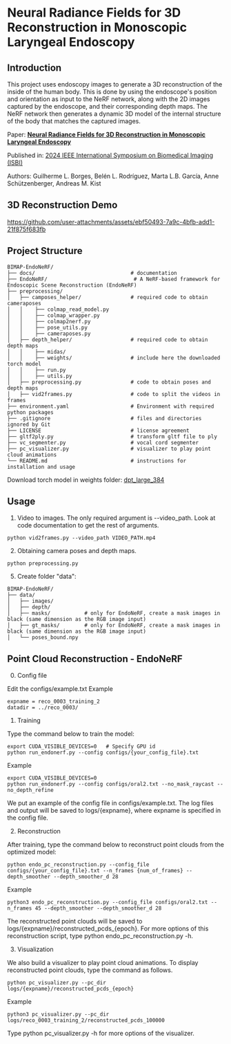 # Neural Radiance Fields for 3D Reconstruction in Monoscopic Laryngeal Endoscopy

## Introduction
This project uses endoscopy images to generate a 3D reconstruction of the inside of the human body. This is done by using the endoscope's position and orientation as input to the NeRF network, along with the 2D images captured by the endoscope, and their corresponding depth maps. The NeRF network then generates a dynamic 3D model of the internal structure of the body that matches the captured images.

Paper: **[Neural Radiance Fields for 3D Reconstruction in Monoscopic Laryngeal Endoscopy](https://ieeexplore.ieee.org/document/10635332)** 

Published in: [2024 IEEE International Symposium on Biomedical Imaging (ISBI)](https://ieeexplore.ieee.org/xpl/conhome/10635099/proceeding)

Authors: Guilherme L. Borges, Belén L. Rodríguez, Marta L.B. García, Anne Schützenberger, Andreas M. Kist

## 3D Reconstruction Demo

https://github.com/user-attachments/assets/ebf50493-7a9c-4bfb-add1-21f875f683fb

## Project Structure

```
BIMAP-EndoNeRF/
├── docs/                               # documentation
├── EndoNeRF/                            # A NeRF-based framework for Endoscopic Scene Reconstruction (EndoNeRF)
├── preprocessing/
│   ├── camposes_helper/                # required code to obtain cameraposes
│   │    ├── colmap_read_model.py
│   │    ├── colmap_wrapper.py
│   │    ├── colmap2nerf.py
│   │    ├── pose_utils.py
│   │    ├── cameraposes.py
│   ├── depth_helper/                   # required code to obtain depth maps
│   │    ├── midas/
│   │    ├── weights/                   # include here the downloaded torch model
│   │    ├── run.py
│   │    ├── utils.py
│   ├── preprocessing.py                # code to obtain poses and depth maps
│   ├── vid2frames.py                   # code to split the videos in frames
├── environment.yaml                    # Environment with required python packages
├── .gitignore                          # files and directories ignored by Git
├── LICENSE                             # license agreement
├── gltf2ply.py                         # transform gltf file to ply
├── vc_segmenter.py                     # vocal cord segmenter
├── pc_visualizer.py                    # visualizer to play point cloud animations
└── README.md                           # instructions for installation and usage
```

Download torch model in weights folder: [dpt_large_384](https://github.com/isl-org/MiDaS/releases/download/v3/dpt_large_384.pt)

## Usage

1. Video to images. The only required argument is --video_path. Look at code documentation to get the rest of arguments.

```shell
python vid2frames.py --video_path VIDEO_PATH.mp4
```

2. Obtaining camera poses and depth maps.

```shell
python preprocessing.py
```

5. Create folder "data":

```
BIMAP-EndoNeRF/
├── data/
│   ├── images/
│   ├── depth/
│   ├── masks/           # only for EndoNeRF, create a mask images in black (same dimension as the RGB image input)
│   ├── gt_masks/        # only for EndoNeRF, create a mask images in black (same dimension as the RGB image input)
│   └── poses_bound.npy
```

## Point Cloud Reconstruction - EndoNeRF

0. Config file


Edit the configs/example.txt
Example
```shell
expname = reco_0003_training_2
datadir = ../reco_0003/
```

1. Training


Type the command below to train the model:

```shell
export CUDA_VISIBLE_DEVICES=0   # Specify GPU id
python run_endonerf.py --config configs/{your_config_file}.txt
```

Example
```shell
export CUDA_VISIBLE_DEVICES=0
python run_endonerf.py --config configs/oral2.txt --no_mask_raycast --no_depth_refine
```
We put an example of the config file in configs/example.txt. The log files and output will be saved to logs/{expname}, where expname is specified in the config file.

2. Reconstruction


After training, type the command below to reconstruct point clouds from the optimized model:

```shell
python endo_pc_reconstruction.py --config_file configs/{your_config_file}.txt --n_frames {num_of_frames} --depth_smoother --depth_smoother_d 28
```

Example
```shell
python3 endo_pc_reconstruction.py --config_file configs/oral2.txt --n_frames 45 --depth_smoother --depth_smoother_d 28
```
The reconstructed point clouds will be saved to logs/{expname}/reconstructed_pcds_{epoch}. For more options of this reconstruction script, type python endo_pc_reconstruction.py -h.

3. Visualization


We also build a visualizer to play point cloud animations. To display reconstructed point clouds, type the command as follows.

```shell
python pc_visualizer.py --pc_dir logs/{expname}/reconstructed_pcds_{epoch}
```
Example
```shell
python3 pc_visualizer.py --pc_dir logs/reco_0003_training_2/reconstructed_pcds_100000
```
Type python pc_visualizer.py -h for more options of the visualizer.

